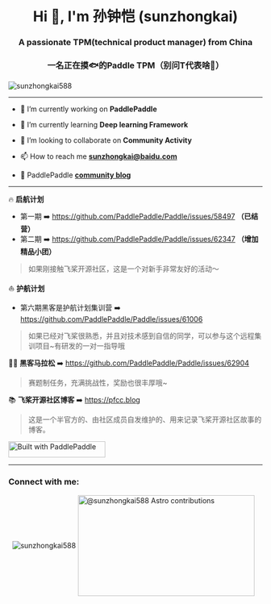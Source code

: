 <!--
**sunzhongkai588/sunzhongkai588** is a ✨ _special_ ✨ repository because its `README.md` (this file) appears on your GitHub profile.

Here are some ideas to get you started:

- 🔭 I’m currently working on ...
- 🌱 I’m currently learning ...
- 👯 I’m looking to collaborate on ...
- 🤔 I’m looking for help with ...
- 💬 Ask me about ...
- 📫 How to reach me: ...
- 😄 Pronouns: ...
- ⚡ Fun fact: ...
-->
<h1 align="center"> Hi 👋, I'm 孙钟恺 (sunzhongkai) </h1>
<h3 align="center"> A passionate TPM(technical product manager) from China </h3>
<h3 align="center"> 一名正在摸🐟的Paddle TPM（别问T代表啥🤪） </h3>


<p align="left"> <img src="https://komarev.com/ghpvc/?username=sunzhongkai588&label=Profile%20views&color=0e75b6&style=flat" alt="sunzhongkai588" /> </p>

  
----------

- 🔭 I’m currently working on **PaddlePaddle**

- 🌱 I’m currently learning **Deep learning Framework**

- 👯 I’m looking to collaborate on **Community Activity**

- 📫 How to reach me **sunzhongkai@baidu.com**

- 📄 PaddlePaddle **[community blog](https://pfcc.blog)**

----------
🔥 **启航计划** 

- 第一期 ➡️ https://github.com/PaddlePaddle/Paddle/issues/58497 **（已结营）**
- 第二期 ➡️ https://github.com/PaddlePaddle/Paddle/issues/62347 **（增加精品小团）**

> 如果刚接触飞桨开源社区，这是一个对新手非常友好的活动～

⛵ **护航计划** 

- 第六期黑客是护航计划集训营 ➡️ https://github.com/PaddlePaddle/Paddle/issues/61006

> 如果已经对飞桨很熟悉，并且对技术感到自信的同学，可以参与这个远程集训项目~有研发的一对一指导哦

👨‍💻 **黑客马拉松** ➡️ https://github.com/PaddlePaddle/Paddle/issues/62904

> 赛题制任务，充满挑战性，奖励也很丰厚哦~

📚 **飞桨开源社区博客** ➡️ https://pfcc.blog

> 这是一个半官方的、由社区成员自发维护的、用来记录飞桨开源社区故事的博客。

<a href="http://paddlepaddle.org"><img src="https://paddlepaddle-badge.vercel.app/v1/built-with-paddlepaddle/small.svg" alt="Built with PaddlePaddle" width="192" height="32"></a>

----------

<h3 align="left">Connect with me:</h3>
<p align="left">
</p>

<p>&nbsp;
  <img align="center" src="https://github-readme-stats.vercel.app/api?username=sunzhongkai588&show_icons=true&locale=en" alt="sunzhongkai588" />
  <img align="center" src="https://paddlepaddle-badge.vercel.app/v1/contributor/sunzhongkai588.svg" alt="@sunzhongkai588 Astro contributions" width="350" height="200">
</p>
